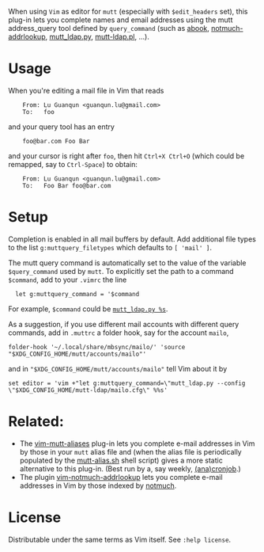 When using `Vim` as editor for `mutt` (especially with `$edit_headers` set), this plug-in lets you complete names and email addresses using the mutt address_query tool defined by `query_command` (such as [abook](https://github.com/hhirsch/abook), [notmuch-addrlookup](https://github.com/aperezdc/notmuch-addrlookup-c), [mutt_ldap.py](https://github.com/wberrier/mutt-ldap/), [mutt-ldap.pl](https://github.com/namato/dotfiles/blob/e7ce282c8883dd1971356a0ea53c75b47105c8fa/scripts/ldap.pl), ...).

# Usage

When you're editing a mail file in Vim that reads
```
    From: Lu Guanqun <guanqun.lu@gmail.com>
    To:   foo
```
and your query tool has an entry
```
    foo@bar.com Foo Bar
```
and your cursor is right after `foo`, then hit `Ctrl+X Ctrl+O` (which could be remapped, say to `Ctrl-Space`) to obtain:
```
    From: Lu Guanqun <guanqun.lu@gmail.com>
    To:   Foo Bar foo@bar.com
```

# Setup

Completion is enabled in all mail buffers by default.
Add additional file types to the list `g:muttquery_filetypes` which defaults to `[ 'mail' ]`.

The mutt query command is automatically set to the value of the variable `$query_command` used by `mutt`.
To explicitly set the path to a command `$command`, add to your `.vimrc` the line

```vim
  let g:muttquery_command = '$command
```

For example, `$command` could be [`mutt_ldap.py %s`](https://github.com/wberrier/mutt-ldap/).

As a suggestion, if you use different mail accounts with different query commands, add in `.muttrc` a folder hook, say for the account `mailo`,

```
folder-hook '~/.local/share/mbsync/mailo/' 'source "$XDG_CONFIG_HOME/mutt/accounts/mailo"'
```

and in `"$XDG_CONFIG_HOME/mutt/accounts/mailo"` tell Vim about it by

```
set editor = 'vim +"let g:muttquery_command=\"mutt_ldap.py --config \"$XDG_CONFIG_HOME/mutt-ldap/mailo.cfg\" %%s'
```

# Related:

- The [vim-mutt-aliases](https://github.com/Konfekt/vim-mutt-aliases) plug-in lets you complete e-mail addresses in Vim by those in your `mutt` alias file and (when the alias file is periodically populated by the [mutt-alias.sh](https://github.com/Konfekt/mutt-alias.sh) shell script) gives a more static alternative to this plug-in.
(Best run by a, say weekly, [(ana)cronjob](https://konfekt.github.io/blog/2016/12/11/sane-cron-setup).)
- The plugin [vim-notmuch-addrlookup](https://github.com/Konfekt/vim-notmuch-addrlookup) lets you complete e-mail addresses in Vim by those indexed by [notmuch](https://notmuchmail.org).

# License

Distributable under the same terms as Vim itself.  See `:help license`.

